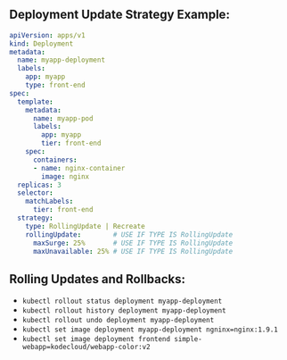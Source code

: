 ## Deployment Update Strategy Example:
```yaml
apiVersion: apps/v1
kind: Deployment
metadata:
  name: myapp-deployment
  labels:
    app: myapp
    type: front-end
spec:
  template:
    metadata:
      name: myapp-pod
      labels:
        app: myapp
        tier: front-end
    spec:
      containers:
      - name: nginx-container
        image: nginx
  replicas: 3
  selector:
    matchLabels:
      tier: front-end
  strategy:
    type: RollingUpdate | Recreate
    rollingUpdate:        # USE IF TYPE IS RollingUpdate
      maxSurge: 25%       # USE IF TYPE IS RollingUpdate
      maxUnavailable: 25% # USE IF TYPE IS RollingUpdate
```

## Rolling Updates and Rollbacks:
- `kubectl rollout status deployment myapp-deployment`
- `kubectl rollout history deployment myapp-deployment`
- `kubectl rollout undo deployment myapp-deployment`
- `kubectl set image deployment myapp-deployment ngninx=nginx:1.9.1`
- `kubectl set image deployment frontend simple-webapp=kodecloud/webapp-color:v2`